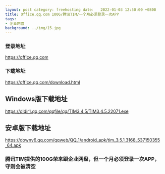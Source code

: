 ```yaml
---
layout: post category: freehosting date:   2022-01-03 12:50:00 +0800
title: Office.qq.com 100G/腾讯TIM/一个月必须登录一次APP
tags:
- 企业网盘
background: ../img/15.jpg
---
```




### 登录地址<br>
https://office.qq.com

### 下载地址<br>
https://office.qq.com/download.html

## Windows版下载地址<br>
https://dldir1.qq.com/qqfile/qq/TIM3.4.5/TIM3.4.5.22071.exe

## 安卓版下载地址<br>
https://downv6.qq.com/qqweb/QQ_1/android_apk/tim_3.5.1.3168_537150355_64.apk


### 腾讯TIM提供的100G荣来跟企业网盘，但一个月必须登录一次APP，守则会被清空<br>